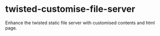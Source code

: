# twisted-customise-file-server
Enhance the twisted static file server with customised contents and html page.

